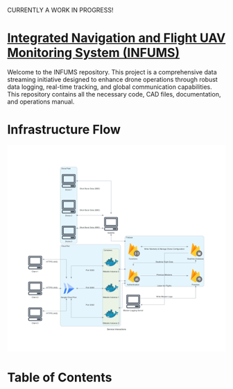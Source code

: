 CURRENTLY A WORK IN PROGRESS!
# [Integrated Navigation and Flight UAV Monitoring System (INFUMS)](https://www.projectinfums.com/)

Welcome to the INFUMS repository. This project is a comprehensive data streaming initiative designed to enhance drone operations through robust data logging, real-time tracking, and global communication capabilities. This repository contains all the necessary code, CAD files, documentation, and operations manual.

# Infrastructure Flow
![alt text](<Assets/Diagram Generation/service_interactions.png>)

# Table of Contents